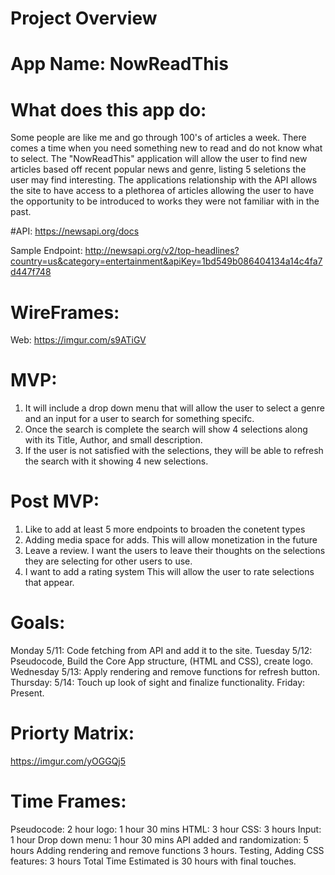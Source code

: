 # Project Overview
 

# App Name: NowReadThis

# What does this app do: 
Some people are like me and go through 100's of articles a week. There comes a time when you need something new to read and do not know what to select. The "NowReadThis" application will allow the user to find new articles based off recent popular news and genre, listing 5 seletions the user may find interesting. The applications relationship with the API allows the site to have access to a plethorea of articles allowing the user to have the opportunity to be introduced to works they were not familiar with in the past. 

#API: https://newsapi.org/docs

Sample Endpoint:  http://newsapi.org/v2/top-headlines?country=us&category=entertainment&apiKey=1bd549b086404134a14c4fa7d447f748



# WireFrames: 
Web: https://imgur.com/s9ATiGV


# MVP: 
1. It will include a drop down menu that will allow the user to select a genre and an input for a user to search for something specifc.
2. Once the search is complete the search will show 4 selections along with its Title, Author, and small description.
3. If the user is not satisfied with the selections, they will be able to refresh the search with it showing 4 new selections. 


# Post MVP: 
1. Like to add at least 5 more endpoints to broaden the conetent types 
2. Adding media space for adds. This will allow monetization in the future
3.  Leave a review. I want the users to leave their thoughts on the selections they are selecting for other users to use. 
4.  I want to add a rating system This will allow the user to rate selections that appear. 

# Goals:
Monday 5/11: Code fetching from API and add it to the site.
Tuesday 5/12: Pseudocode, Build the Core App structure, (HTML and CSS), create logo. 
Wednesday 5/13: Apply rendering and remove functions for refresh button.
Thursday: 5/14: Touch up look of sight and finalize functionality. 
Friday: Present.

# Priorty Matrix: 
https://imgur.com/yOGGQj5

# Time Frames:

Pseudocode: 2 hour
logo: 1 hour 30 mins
HTML: 3 hour
CSS: 3 hours
Input: 1 hour
Drop down menu: 1 hour 30 mins
API added and randomization: 5 hours
Adding rendering and remove functions 3 hours.
Testing, Adding CSS features: 3 hours
Total Time Estimated is 30 hours with final touches.

